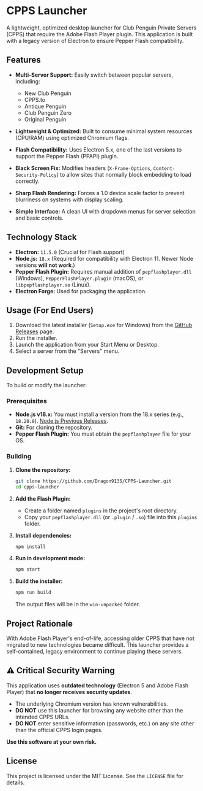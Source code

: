 # CPPS Launcher

A lightweight, optimized desktop launcher for Club Penguin Private Servers (CPPS) that require the Adobe Flash Player plugin. This application is built with a legacy version of Electron to ensure Pepper Flash compatibility.

## Features

  * **Multi-Server Support:** Easily switch between popular servers, including:
      * New Club Penguin
      * CPPS.to
      * Antique Penguin
      * Club Penguin Zero
      * Original Penguin

  * **Lightweight & Optimized:** Built to consume minimal system resources (CPU/RAM) using optimized Chromium flags.
  * **Flash Compatibility:** Uses Electron 5.x, one of the last versions to support the Pepper Flash (PPAPI) plugin.
  * **Black Screen Fix:** Modifies headers (`X-Frame-Options`, `Content-Security-Policy`) to allow sites that normally block embedding to load correctly.
  * **Sharp Flash Rendering:** Forces a 1.0 device scale factor to prevent blurriness on systems with display scaling.
  * **Simple Interface:** A clean UI with dropdown menus for server selection and basic controls.

## Technology Stack

  * **Electron:** `11.5.0` (Crucial for Flash support)
  * **Node.js:** `18.x` (Required for compatibility with Electron 11. Newer Node versions **will not work**.)
  * **Pepper Flash Plugin:** Requires manual addition of `pepflashplayer.dll` (Windows), `PepperFlashPlayer.plugin` (macOS), or `libpepflashplayer.so` (Linux).
  * **Electron Forge:** Used for packaging the application.

## Usage (For End Users)

1.  Download the latest installer (`Setup.exe` for Windows) from the [GitHub Releases](https://github.com/Dragon9135/CPPS-Launcher/releases) page.
2.  Run the installer.
3.  Launch the application from your Start Menu or Desktop.
4.  Select a server from the "Servers" menu.

## Development Setup

To build or modify the launcher:

### Prerequisites

  * **Node.js v18.x:** You must install a version from the 18.x series (e.g., `18.20.8`). [Node.js Previous Releases](https://nodejs.org/en/download/releases).
  * **Git:** For cloning the repository.
  * **Pepper Flash Plugin:** You must obtain the `pepflashplayer` file for your OS.

### Building

1.  **Clone the repository:**

    ```bash
    git clone https://github.com/Dragon9135/CPPS-Launcher.git
    cd cpps-launcher
    ```

2.  **Add the Flash Plugin:**

      * Create a folder named `plugins` in the project's root directory.
      * Copy your `pepflashplayer.dll` (or `.plugin` / `.so`) file into this `plugins` folder.

3.  **Install dependencies:**

    ```bash
    npm install
    ```

4.  **Run in development mode:**

    ```bash
    npm start
    ```

5.  **Build the installer:**

    ```bash
    npm run build
    ```

    The output files will be in the `win-unpacked` folder.

## Project Rationale

With Adobe Flash Player's end-of-life, accessing older CPPS that have not migrated to new technologies became difficult. This launcher provides a self-contained, legacy environment to continue playing these servers.

## ⚠️ Critical Security Warning

This application uses **outdated technology** (Electron 5 and Adobe Flash Player) that **no longer receives security updates**.

  * The underlying Chromium version has known vulnerabilities.
  * **DO NOT** use this launcher for browsing any website other than the intended CPPS URLs.
  * **DO NOT** enter sensitive information (passwords, etc.) on any site other than the official CPPS login pages.

**Use this software at your own risk.**

## License

This project is licensed under the MIT License. See the `LICENSE` file for details.
